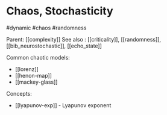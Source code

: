 # Chaos, Stochasticity

#dynamic #chaos #randomness

Parent: [[complexity]]
See also : [[criticality]], [[randomness]], [[bib_neurostochastic]], [[echo_state]]

Common chaotic models:
* [[lorenz]]
* [[henon-map]]
* [[mackey-glass]]

Concepts:
* [[lyapunov-exp]] - Lyapunov exponent